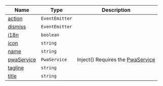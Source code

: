 <section id="main" data-note="AUTO-GENERATED CONTENT, DO NOT EDIT DIRECTLY!">

| Name                                                                                                      | Type                            | Description                                                                    |
| --------------------------------------------------------------------------------------------------------- | ------------------------------- | ------------------------------------------------------------------------------ |
| [action](https://nguix-starter.lamnhan.com/content/reference/classes/pwaboxcomponent.html#action)         | <code>EventEmitter<void></code> |                                                                                |
| [dismiss](https://nguix-starter.lamnhan.com/content/reference/classes/pwaboxcomponent.html#dismiss)       | <code>EventEmitter<void></code> |                                                                                |
| [i18n](https://nguix-starter.lamnhan.com/content/reference/classes/pwaboxcomponent.html#i18n)             | <code>boolean</code>            |                                                                                |
| [icon](https://nguix-starter.lamnhan.com/content/reference/classes/pwaboxcomponent.html#icon)             | <code>string</code>             |                                                                                |
| [name](https://nguix-starter.lamnhan.com/content/reference/classes/pwaboxcomponent.html#name)             | <code>string</code>             |                                                                                |
| [pwaService](https://nguix-starter.lamnhan.com/content/reference/classes/pwaboxcomponent.html#pwaservice) | <code>PwaService</code>         | Inject() Requires the [PwaService](https://ngx-useful.lamnhan.com/service/pwa) |
| [tagline](https://nguix-starter.lamnhan.com/content/reference/classes/pwaboxcomponent.html#tagline)       | <code>string</code>             |                                                                                |
| [title](https://nguix-starter.lamnhan.com/content/reference/classes/pwaboxcomponent.html#title)           | <code>string</code>             |                                                                                |

</section>
